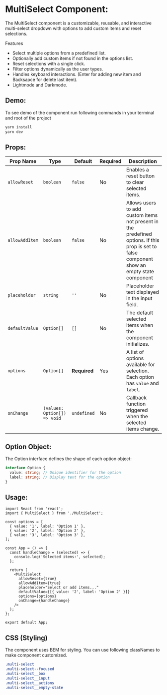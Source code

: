 # MultiSelect Component:

The MultiSelect component is a customizable, reusable, and interactive multi-select dropdown with options to add custom items and reset selections.

Features

- Select multiple options from a predefined list.
- Optionally add custom items if not found in the options list.
- Reset selections with a single click.
- Filter options dynamically as the user types.
- Handles keyboard interactions. (Enter for adding new item and Backsapce for delete last item).
- Lightmode and Darkmode.

## Demo:

To see demo of the component run following commands in your terminal and root of the project
```bash
yarn install
yarn dev
```

## Props:

| Prop Name        | Type                           | Default            | Required | Description                                                                                                                                  |
| ---------------- | ------------------------------ | ------------------ | -------- | -------------------------------------------------------------------------------------------------------------------------------------------- |
| `allowReset`   | `boolean`                    | `false`          | No       | Enables a reset button to clear selected items.                                                                                              |
| `allowAddItem` | `boolean`                    | `false`          | No       | Allows users to add custom items not present in the predefined options. If this prop is set to false component show an empty state component |
| `placeholder`  | `string`                     | `''`             | No       | Placeholder text displayed in the input field.                                                                                               |
| `defaultValue` | `Option[]`                   | `[]`             | No       | The default selected items when the component initializes.                                                                                   |
| `options`      | `Option[]`                   | **Required** | Yes      | A list of options available for selection. Each option has `value` and `label`.                                                          |
| `onChange`     | `(values: Option[]) => void` | `undefined`      | No       | Callback function triggered when the selected items change.                                                                                  |

## Option Object:

The Option interface defines the shape of each option object:

```typescript
interface Option {
  value: string; // Unique identifier for the option
  label: string; // Display text for the option
}
```

## Usage:

```tsx
import React from 'react';
import { MultiSelect } from './MultiSelect';

const options = [
  { value: '1', label: 'Option 1' },
  { value: '2', label: 'Option 2' },
  { value: '3', label: 'Option 3' },
];

const App = () => {
  const handleChange = (selected) => {
    console.log('Selected items:', selected);
  };

  return (
    <MultiSelect
      allowReset={true}
      allowAddItem={true}
      placeholder="Select or add items..."
      defaultValue={[{ value: '2', label: 'Option 2' }]}
      options={options}
      onChange={handleChange}
    />
  );
};

export default App;
```

## CSS (Styling)

The component uses BEM for styling. You can use following classNames to make component customized.

```css
.multi-select
.multi-select--focused
.multi-select__box
.multi-select__input
.multi-select__actions
.multi-select__empty-state
```
